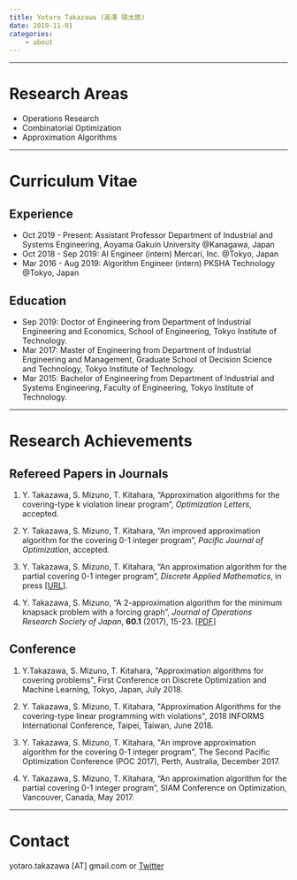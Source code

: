 ```yaml
---
title: Yotaro Takazawa (高澤 陽太朗)
date: 2019-11-01
categories:
    - about 
---
```




---
# Research Areas

- Operations Research
- Combinatorial Optimization 
- Approximation Algorithms

---

# Curriculum Vitae

## Experience
-  Oct 2019 - Present: Assistant Professor
Department of Industrial and Systems Engineering, Aoyama Gakuin University @Kanagawa, Japan
- Oct 2018 - Sep 2019: AI Engineer (intern)
Mercari, Inc. @Tokyo, Japan
- Mar 2016 - Aug 2019: Algorithm Engineer (intern)
PKSHA Technology @Tokyo, Japan


## Education
-   Sep 2019: Doctor of Engineering from Department of Industrial Engineering and Economics, School of Engineering, Tokyo Institute of Technology.
-   Mar 2017: Master of Engineering from Department of Industrial Engineering and Management, Graduate School of Decision Science and Technology, Tokyo Institute of Technology.
-   Mar 2015: Bachelor of Engineering from Department of Industrial and Systems Engineering, Faculty of Engineering, Tokyo Institute of Technology.


---
# Research Achievements

## Refereed Papers in Journals

1. Y. Takazawa, S. Mizuno, T. Kitahara, “Approximation algorithms for the covering-type k violation linear program”, *Optimization Letters*, accepted.

1. Y. Takazawa, S. Mizuno, T. Kitahara, “An improved approximation algorithm for the covering 0-1 integer program”, *Pacific Journal of Optimization*, accepted.

1.  Y. Takazawa, S. Mizuno, T. Kitahara, “An approximation algorithm for the partial covering 0-1 integer program”, *Discrete Applied Mathematics*, in press [[URL](http://www.sciencedirect.com/science/article/pii/S0166218X17304109)].

1.   Y. Takazawa, S. Mizuno, “A 2-approximation algorithm for the minimum knapsack problem with a forcing graph”, *Journal of Operations Research Society of Japan*, **60.1** (2017), 15-23. [[PDF](http://www.orsj.or.jp/~archive/pdf/e_mag/Vol.60_01_015.pdf)]

## Conference

1. Y.Takazawa, S. Mizuno, T. Kitahara, "Approximation algorithms for covering problems", First Conference on
Discrete Optimization and Machine Learning, Tokyo, Japan, July 2018.

1. Y. Takazawa, S. Mizuno, T. Kitahara, "Approximation Algorithms for the covering-type linear programming with violations", 2018 INFORMS International Conference, Taipei, Taiwan, June 2018.

1. Y. Takazawa, S. Mizuno, T. Kitahara, "An improve approximation algorithm for the covering 0-1 integer program", The Second Pacific Optimization Conference (POC 2017), Perth, Australia, December 2017.

1.	Y. Takazawa, S. Mizuno, T. Kitahara, “An approximation algorithm for the partial covering 0-1 integer program”, SIAM Conference on Optimization, Vancouver, Canada, May 2017.

---
# Contact

yotaro.takazawa [AT] gmail.com or [Twitter](https://twitter.com/y_takazawa)